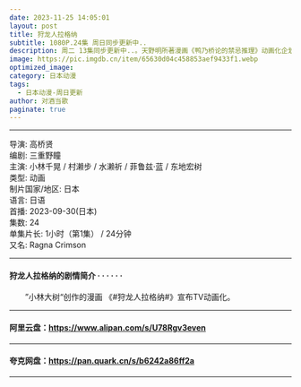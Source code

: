 ```yaml
---
date: 2023-11-25 14:05:01
layout: post
title: 狩龙人拉格纳
subtitle: 1080P.24集 周日同步更新中..
description: 周二 13集同步更新中..。天野明所著漫画《鸭乃桥论的禁忌推理》动画化企划进行中...
image: https://pic.imgdb.cn/item/65630d04c458853aef9433f1.webp
optimized_image: 
category: 日本动漫
tags:
  - 日本动漫-周日更新
author: 对酒当歌
paginate: true
---
```


---

导演: 高桥贤  
编剧: 三重野瞳  
主演: 小林千晃 / 村濑步 / 水濑祈 / 菲鲁兹·蓝 / 东地宏树  
类型: 动画  
制片国家/地区: 日本  
语言: 日语  
首播: 2023-09-30(日本)  
集数: 24  
单集片长: 1小时（第1集） / 24分钟  
又名: Ragna Crimson  

---

#### 狩龙人拉格纳的剧情简介 · · · · · ·

　　”小林大树“创作的漫画 《#狩龙人拉格纳#》宣布TV动画化。

---

#### 阿里云盘：<https://www.alipan.com/s/U78Rgv3even>

---

#### 夸克网盘：<https://pan.quark.cn/s/b6242a86ff2a>

---
